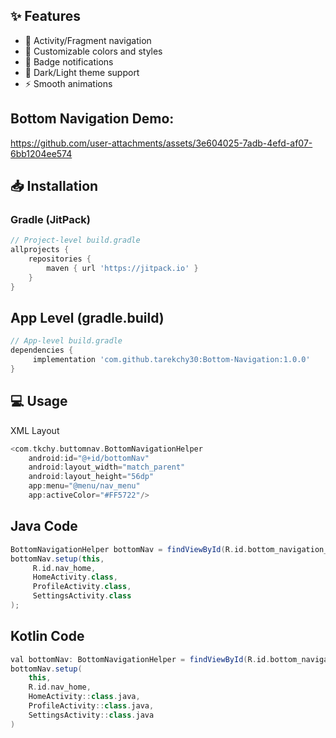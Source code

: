 ## ✨ Features
- 🔄 Activity/Fragment navigation
- 🎨 Customizable colors and styles
- 🔔 Badge notifications
- 🌙 Dark/Light theme support
- ⚡ Smooth animations

## Bottom Navigation Demo:


https://github.com/user-attachments/assets/3e604025-7adb-4efd-af07-6bb1204ee574

## 📥 Installation

### Gradle (JitPack)
```groovy
// Project-level build.gradle
allprojects {
    repositories {
        maven { url 'https://jitpack.io' }
    }
}
```

## App Level (gradle.build)
```groovy
// App-level build.gradle
dependencies {
     implementation 'com.github.tarekchy30:Bottom-Navigation:1.0.0'
}

```

## 💻 Usage
   XML Layout
```groovy
<com.tkchy.buttomnav.BottomNavigationHelper
    android:id="@+id/bottomNav"
    android:layout_width="match_parent"
    android:layout_height="56dp"
    app:menu="@menu/nav_menu"
    app:activeColor="#FF5722"/>

```

## Java Code
```groovy
BottomNavigationHelper bottomNav = findViewById(R.id.bottom_navigation_helper);
bottomNav.setup(this,
     R.id.nav_home,
     HomeActivity.class,
     ProfileActivity.class,
     SettingsActivity.class
);
```


## Kotlin Code 
```groovy
val bottomNav: BottomNavigationHelper = findViewById(R.id.bottom_navigation_helper)
bottomNav.setup(
    this,
    R.id.nav_home,
    HomeActivity::class.java,
    ProfileActivity::class.java,
    SettingsActivity::class.java
)

```




   
